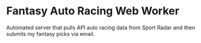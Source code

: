 # Fantasy Auto Racing Web Worker

Automated server that pulls API auto racing data from Sport Radar and then submits my fantasy picks via email.